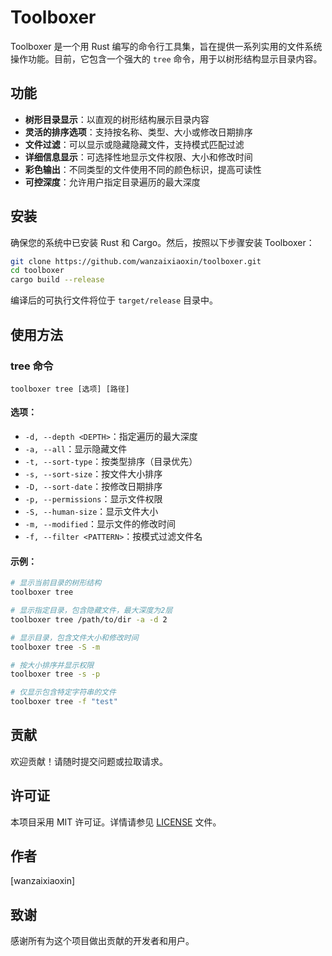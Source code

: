 # Toolboxer

Toolboxer 是一个用 Rust 编写的命令行工具集，旨在提供一系列实用的文件系统操作功能。目前，它包含一个强大的 `tree` 命令，用于以树形结构显示目录内容。

## 功能

- **树形目录显示**：以直观的树形结构展示目录内容
- **灵活的排序选项**：支持按名称、类型、大小或修改日期排序
- **文件过滤**：可以显示或隐藏隐藏文件，支持模式匹配过滤
- **详细信息显示**：可选择性地显示文件权限、大小和修改时间
- **彩色输出**：不同类型的文件使用不同的颜色标识，提高可读性
- **可控深度**：允许用户指定目录遍历的最大深度

## 安装

确保您的系统中已安装 Rust 和 Cargo。然后，按照以下步骤安装 Toolboxer：

```bash
git clone https://github.com/wanzaixiaoxin/toolboxer.git
cd toolboxer
cargo build --release
```

编译后的可执行文件将位于 `target/release` 目录中。

## 使用方法

### tree 命令

```
toolboxer tree [选项] [路径]
```

#### 选项：

- `-d, --depth <DEPTH>`：指定遍历的最大深度
- `-a, --all`：显示隐藏文件
- `-t, --sort-type`：按类型排序（目录优先）
- `-s, --sort-size`：按文件大小排序
- `-D, --sort-date`：按修改日期排序
- `-p, --permissions`：显示文件权限
- `-S, --human-size`：显示文件大小
- `-m, --modified`：显示文件的修改时间
- `-f, --filter <PATTERN>`：按模式过滤文件名

#### 示例：

```bash
# 显示当前目录的树形结构
toolboxer tree

# 显示指定目录，包含隐藏文件，最大深度为2层
toolboxer tree /path/to/dir -a -d 2

# 显示目录，包含文件大小和修改时间
toolboxer tree -S -m

# 按大小排序并显示权限
toolboxer tree -s -p

# 仅显示包含特定字符串的文件
toolboxer tree -f "test"
```

## 贡献

欢迎贡献！请随时提交问题或拉取请求。

## 许可证

本项目采用 MIT 许可证。详情请参见 [LICENSE](LICENSE) 文件。

## 作者

[wanzaixiaoxin]

## 致谢

感谢所有为这个项目做出贡献的开发者和用户。
